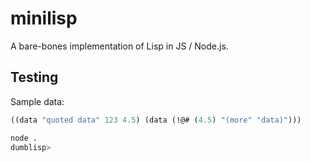 minilisp
========

A bare-bones implementation of Lisp in JS / Node.js.

## Testing

Sample data:

```lisp
((data "quoted data" 123 4.5) (data (!@# (4.5) "(more" "data)")))
```

```sh
node .
dumblisp> 
```